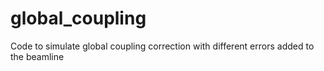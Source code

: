 # global_coupling
Code to simulate global coupling correction with different errors added to the beamline
